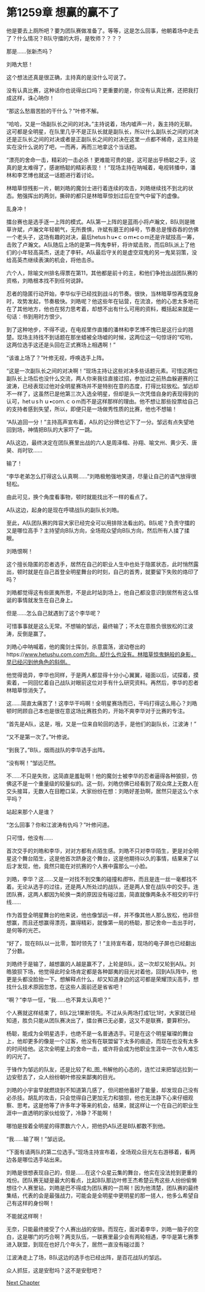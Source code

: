# 第1259章 想赢的赢不了

他是要去上厕所吧？要为团队赛做准备了。等等，这是怎么回事，他朝着场中走去了？什么情况？B队守擂的大将，是牧师？？？？

那是……张新杰吗？

刘皓大怒！

这个想法还真是很正确，主持真的是没什么可说了。

没有认真比赛，这种话你也说得出口吗？更重要的是，你没有认真比赛，还把我打成这样，诛心呐你！

“那这么愁眉苦脸的干什么？”叶修不解。

“哈哈，又是一场副队长之间的对决。”主持说着，场内嘘声一片，轰主持的无聊。这可都是全明星，在队里几乎不是正队长就是副队长，所以什么副队长之间的对决还是正队长之间的对决或者是正副队长之间的对决在这里一点都不稀奇，这主持是实在没什么说的了吧，一而再，再而三地拿这个当话题。

“漂亮的舍命一击，精彩的一击必杀！更难能可贵的是，这可是出乎杨聪之手，这真的是太难得了，感谢杨聪的精彩表现！！”现场主持在呐喊着，电视转播中，潘林和李艺博也就这一话题进行着讨论。

林暗草惊残影一片，朝刘皓的魔剑士进行着连续的攻击，刘皓继续找不到北的状态。勉强挥出的两剑，撕碎的都只是林暗草惊划过后在空气中留下的虚像。

乱身冲！

擂台赛也是选手逐一上阵的模式。A队第一上阵的是蓝雨小将卢瀚文，B队则是微草许斌，卢瀚文年轻朝气，无所畏惧，许斌有磨王的绰号，节奏总是慢吞吞的仿佛一个老头子，这场有趣的对决，最后hetusｈu•ｃｏｍ•cｏm还是许斌技高一筹，击败了卢瀚文。A队随后上场的是第一阵鬼李轩，将许斌击败，而后B队派上了他们的小年轻高英杰，送走了李轩。A队最后守关的是虚空双鬼的另一鬼吴羽策，没给高英杰继续表演的机会，将他击杀。

六个人，除喻文州排名得票在第11，其他都是前十的主，和他们争抢出战团队赛的资格，刘皓根本找不到任何说辞。

忍者的隐匿行动开始，李华似乎已经找到战斗的节奏。很快，当林暗草惊再度现身时，攻势发起，节奏极快。刘皓呢？他这些年在钻营，在流浪，他的心思太多地花在了其他地方，他也在努力思考着，却想不出有什么可用的资料，概括起来就是一句话：书到用时方恨少。

到了这种地步，不得不说，在电视里作直播的潘林和李艺博不愧已是这行业的翘楚。现场主持找不到话题在那坐蜡被全场嘘的时候，这两位这一句惊讶的“哎哟，这两位选手这还是头回在正式赛场上相遇啊！”

“该谁上场了？”叶修无视，呼唤选手上阵。

“这是一次副队长之间的对决啊！”现场主持让这些对决多些话题元素。可惜这两位副队长上场后也没什么交流，两人你来我往直接过招，参加过之前热血躲避赛的江波涛，已经表现过他对全明星赛场并不是特别在意的态度，打得比较放松。邹远却不一样了，这虽然已是他第三次入选全明星，但却是头一次凭借自身的表现得到的认可，hetｕsｈｕ•coｍ.ｃｏm而不是这样那样的理由。他不想让那些投票给自己的支持者感到失望，所以，即便只是一场做秀性质的比赛，他也不想输！

“A队追回一分！”主持高声宣布着，A队的记分牌也记下了一分。邹远有点失望地回到场，神情把B队的大家吓了一跳。

A队这边，最终决定在团队赛里出战的六人是周泽楷、孙翔、喻文州、黄少天、唐昊、肖时钦……

输了！

“李华老弟怎么打得这么认真啊……”刘皓极勉强地笑道，尽量让自己的语气放得很轻松。

由此可见，换个角度看事物，顿时就能找出不一样的看点了。

A队这边，起身的是现在呼啸战队的副队长刘皓。

至此，A队团队赛的阵容大家已经完全可以用排除法看出的。B队呢？负责守擂的又是哪位高手？主持望向B队方向，全场观众望向B队方向，然后所有人揉了揉眼。

刘皓恨啊！

这个擅长隐匿的忍者选手，居然在自己的职业人生中也处于隐匿状态，此时悄然露出，顿时就是在自己首登全明星舞台的时刻，自己的首秀，就要留下失败的烙印了吗？

刘皓都觉得这有些匪夷所思，不是此时站到场上，他自己都没意识到居然有这么怪诞的事情就发生在自己身上。

但是……怎么自己就遇到了这个李华呢？

可惜事事就是这么无常。不想输的邹远，最终输了；不太在意胜负很放松的江波涛，反倒是赢了。

刘皓心中呐喊着，他的魔剑士挥剑，杀意震荡，波动卷出的https://www.hetushu.com.com方向，却什么也没有。林暗草惊鬼魅般的身影，早已经闪到他角色的斜侧。

他觉得诡异，李华也同样，于是两人都显得十分小心翼翼，碰面以后，试探着，摸索着，一同回忆着自己战队对眼前这位对手有什么研究资料。再然后，李华的忍者林暗草惊消失了。

这……简直太痛苦了！这李华干吗啊！全明星赛场而已，干吗打得这么用心？刘皓顿时罔顾自己本也是很在意这场比赛胜负的，开始不爽李华对于比赛的专注。

“首先是A队，这是，哦，又是一位来自轮回的选手，是他们的副队长，江波涛！”

“又不是第一次了。”叶修说。

“到我了。”B队，烟雨战队的李华选手出阵。

“没有啊！”邹远茫然。

不……不只是失败，这简直是羞耻啊！他的魔剑士被李华的忍者逼得各种狼狈，仿佛这不是一个重量级的较量似的。这一刻，刘皓仿佛已经看到了观众席上无数人在交头接耳，无数人在目瞪口呆，大家纷纷在想：刘皓好差劲啊，居然只是这么个水平吗？

站起来那个人是谁？

“怎么回事？你和江波涛有仇吗？”叶修问道。

只可惜，他没有……

首次交手的刘皓和李华，对对方都有点陌生感。刘皓不只对李华陌生，更是对全明星这个舞台陌生，这是他首次跻身这个舞台，这是他期待以久的事情，结果来了以后才发现，他，竟然只能在对抗赛的个人赛中露那么一小脸。

刘皓，李华？这……又是一对找不到交集的碰撞和*图*书，而且是连一丝一毫都找不着。无论从选手的过往，还是两人所处过的战队，还是两人曾在战队中的交手。连团队赛，这两人都因为轮换一类的原因没有碰过面，简直就像两条永不相交的平行线……

作为首登全明星舞台的他来说，他也像邹远一样，并不像其他人那么放松，他非但想赢，而且还想赢得漂亮，赢得精彩，就像第一局的杨聪，那记舍命一击出手时，是何等的光芒。

“好了，现在B队以一比零，暂时领先了！”主持宣布着，现场的电子屏也已经翻出了分数。

刘皓终于是输了，越想赢的人越是赢不了，上轮是B队，这一次却又轮到A队。刘皓狼狈下场，他觉得此时全场肯定都是各种鄙夷的目光对着他，回到A队阵中，他更是头都没脸抬一下。想解释点什么，却又知道身边的这可都是荣耀顶尖高手，想找什么技术原因忽悠，在这些人面前还是省省吧！

“啊？”李华一怔，“我……也不算太认真吧？”

个人赛就这样结束了，B队2比1果断领先。不过从头两场打成1比1时，大家就已经知道，胜负只能从团队赛决出了，擂台赛已无必要，这又不是联赛，要算积分。

杨聪，能成为全明星选手，也绝不是一名普通选手。可是在这个明星璀璨的舞台上，他却更多的像是一个过客，他没有在联盟留下太多的痕迹，而现在也没有太多的时间给他。这次全明星上的舍命一击，或许将会成为他职业生涯中一次令人难忘的闪光了。

于锋作为邹远的队友，还是比较了和_图_书解他的心态的，连忙过来把邹远拉到一边安慰去了，众人纷纷朝叶修投来鄙夷的目光。

刘皓的小宇宙早就燃烧到不知道第几感了，但问题他蓄好了能量，却发现自己没有必杀技。胡乱的攻击，只会觉得自己更加无力和狼狈，他也无法静下心来仔细观察、思考。这是他等了许多年才等来的机会，结果，就这样让一个在自己的职业生涯中一直透明的家伙给毁了，冷静？不能啊！

哪怕是按着全明星的得票数六个人，把他扔A队还是B队都数不到他。

“我……输了啊！”邹远说。

“下面有请两队的第二位选手。”现场主持宣布着，全场观众目光左右游移着，看两边各是哪位选手站出来。

刘皓是很想表现自己的，但是……在这个众星云集的舞台，他实在没法抢到更重的戏份。团队赛无疑是最大的看点，比起B队那边叶修王杰希楚云秀这些人纷纷偷懒想往个人赛里钻，刘皓是巴不得成为团队赛的一员啊！因为他清楚，团队赛的最终集结，代表的会是最强战力，可能会是全明星中更明星的那一搓人，他多么希望自己有这样的身份啊！

不能就这样啊！

无奈，只能最终接受了个人赛出战的安排。而现在，面对着李华，刘皓一脑子的空白，这是哪门的巧合啊？两支队伍，一联赛里最少会有两轮相遇，李华是第七赛季进入联盟，到现在也好几个年头了，居然一直没有碰过面？

江波涛走上了场，B队这边的选手也已经出阵，是百花战队的邹远。

众人抓狂，这是安慰吗？这不是安慰吧？



[Next Chapter](%E7%AC%AC1260%E7%AB%A0%20%E5%BC%BA%E5%88%B6%E5%B9%B3%E5%B1%80.md)